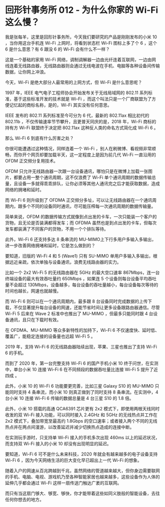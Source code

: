 # 回形针事务所 012 - 为什么你家的 Wi-Fi 这么慢？

我是张每羊，这里是回形针事务所，今天我们要研究的产品是刚刚发布的小米 10 ，当你用这台手机连 Wi-Fi 上网时，将看到状态栏 Wi-Fi 图标上多了个 6 ，这个 6 是什么意思？有 6 跟没 6 的 Wi-Fi 会有什么不一样？

这是一个基础的家用 Wi-Fi 网络，调制调解器一边由光纤连着互联网，一边由网线连着无线路由器，无线路由器则会通过无线电波在手机、电脑等各种设备间传输数据，让你网上冲浪。

今天，Wi-Fi 是绝大部分人最常用的上网方式，但 Wi-Fi 是什么意思呢？

1997 年，IEEE 电气电子工程师协会开始发布关于无线局域网的 802.11 系列标准，基于这些标准开发的技术就是 Wi-Fi ，而这个叫法只是一个厂商联盟为了方便记忆起的商标名称，是的，Wi-Fi 其实没有任何意思。

IEEE 发布的 802.11 系列标准至今可分为 6 代，最新的 802.11ax 相比初代的 802.11b ，不仅传输速率节节攀升，且更普天同庆的是，2018 年，Wi-Fi 商标的持有方 Wi-Fi 联盟终于决定把 802.11ax 这种反人类的命名方式简化成 Wi-Fi 6 。

那么 Wi-Fi 6 到底有什么厉害之处？

你很可能遭遇过这种情况，同样连着一个 Wi-Fi ，别人在刷微博、看视频非常顺畅，而你开个网页却要加载半天，这一定程度上是因为前几代 Wi-Fi 一直沿用的 OFDM 正交频分复用技术。

OFDM 只允许无线路由器一次跟一台设备通讯，哪怕只是在微博上加载一张图片，都要占用一整个通讯周期，这不仅浪费了 Wi-Fi 单个通讯周期的数据传输总量，且设备一多就得乖乖排队，让你必须等其他人通讯完之后才能获取数据，造成网络的拥堵和延时。

而 Wi-Fi 6 则升级到了 OFDMA 正交频分多址，可以让无线路由器在一个通讯周期内，跟多个不同的设备同时通讯，尽可能压榨每一次通讯周期的数据传输量。

简单来说，OFDM 的数据传输方式就像到点出发的卡车，一次只能装一个客户的货物，且无论是否装满都得发车；而 OFDMA 虽然也是到点出发的卡车，但每次发车都装满了不同客户的货物，不用一个个排队等待。

此外，Wi-Fi 6 还支持多达 8 条串流的 MU-MIMO上下行多用户多输入多输出，进一步改善网络拥堵和延时，它是怎么做到的？

要知道，旧版的 Wi-Fi 4 和 5 (Wave1) 只有 SU-MIMO 单用户多输入多输出，根据远近亲疏，依次单独与设备通讯，浪费无线路由器的实力。

比如一个 2x2  Wi-Fi 5 的无线路由器在 5GHz 的最大空口速率 867Mbps，连一台终端设备的最大有效吞吐量约 650Mbps ，如果连 5 个设备则每台设备平均吞吐量不会超过 130Mbps，设备越多，每台设备的吞吐量越小，每台设备每次等待的时间也越长，网速也就越慢。

而 Wi-Fi 6 则可以在一个通讯周期内，最多跟 8 台设备同时完成数据的上传下载，不仅显著提升每台设备的网速，还能节省时间让更多设备跟路由器通信。尽管 Wi-Fi 5 后来在 Wave 2 标准中也推出了 MU-MIMO ，但最多只能同时跟 4 台设备通讯，且只在下载时有效。

在 OFDMA、MU-MIMO 等众多新特性的加持下，Wi-Fi 6 不仅速度快、延时低、覆盖广，能稳定连接的设备量也远超 Wi-Fi 5 。

2019 年，支持 Wi-Fi 6 的无线路由器陆续出现，苹果、三星也推出了支持 Wi-Fi 6 的手机。

而到了 2020 年，第一台完整支持 Wi-Fi 6 的国产手机小米 10 终于问世，在实测中，单台小米 10 连接 Wi-Fi 6 在不同频段的数据吞吐量比连接 Wi-Fi 5 提升了近四成 。

此外，小米 10 的 Wi-Fi 6 功能要更完善，比如三星 Galaxy S10 的 MU-MIMO 只能同时支持 4 条串流，而小米 10 则真正做到了同时支持 8 条串流。在实测中，4 台小米 10 连接 Wi-Fi 6 传输的数据总量是 4 台三星 S10 的 1.8 倍。

此外，小米 10 搭载的高通 QCA6391 芯片更有 2x2 模式下，即使用两根天线同时收发的双 Wi-Fi 接入功能，可以同时接入 2.4GHz 和 5GHz 的无线热点并工作在 2x2 模式下，叠加带宽至最高约 1.8Gbps 的空口速率；或者接入两个不同的无线热点并在两点间漫游，以改善延迟并减少切换热点造成的连接中断。

在实测玩手游时，只支持单 Wi-Fi 接入的手机多次出现 460ms 以上的延迟状况，而支持双 Wi-Fi 接入的小米 10 却没有出现明显的延迟。

要知道，Wi-Fi 6 可不是什么未来科技，2020 年就会有越来越多的电子设备支持 Wi-Fi 6 ，因为今天网络生活的巨大变化早已超出上一代 Wi-Fi 的想象。

随着入户的网速从百兆跨越到千兆，虽然网络的管道越来越大，但你身边需要联网的手机、电脑、电视、游戏机乃至各种智能家居也越来越多，这些设备作为人体的延伸几乎都会通过 Wi-Fi 这样一扇传送门触达广袤的互联网。

而只有当这扇门够大、够宽、够快，你才能带着这些如同义肢般的智能设备，去往任何你想去的地方。